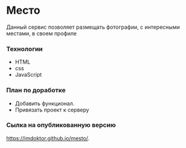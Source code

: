 # Место

Данный сервис позволяет размещать фотографии, с интересными местами, в своем профиле

### Технологии
- HTML
- css
- JavaScript

### План по доработке
- Добавить функционал.
- Привязать проект к серверу

### Сылка на опубликованную версию
https://imdoktor.github.io/mesto/.